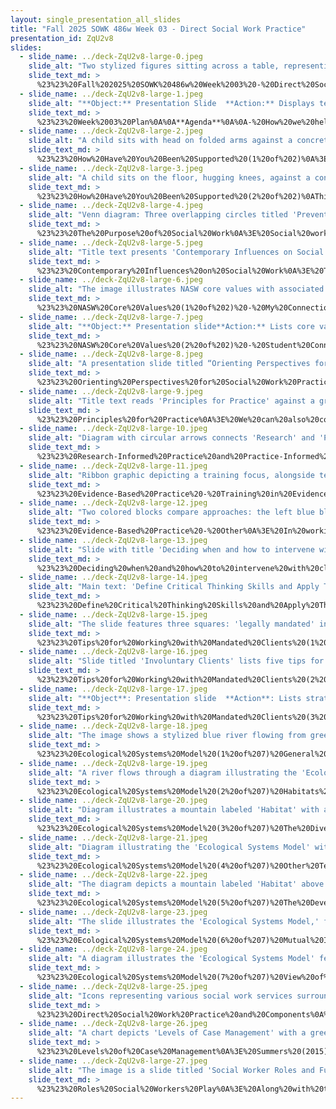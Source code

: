 ```yaml
---
layout: single_presentation_all_slides
title: "Fall 2025 SOWK 486w Week 03 - Direct Social Work Practice"
presentation_id: ZqU2v8
slides:
  - slide_name: ../deck-ZqU2v8-large-0.jpeg
    slide_alt: "Two stylized figures sitting across a table, representing communication. Text: 'An Overview: Direct Social Work Practice.' Additional text: 'SOWK 486w Fall 2025' and 'Jacob Campbell, Ph.D. LICSW at Heritage University.'"
    slide_text_md: >
      %23%23%20Fall%202025%20SOWK%20486w%20Week%2003%20-%20Direct%20Social%20Work%20Practice%0A%0Atitle:%20Fall%202025%20SOWK%20486w%20Week%2003%20-%20Direct%20Social%20Work%20Practice%0Adate:%202025-09-07%2016:23:19%0Alocation:%20Heritage%20University%0Atags:%0A%20%20-%20Heritage%20University%0A%20%20-%20BASW%20Program%0A%20%20-%20SOWK%20486w%0Apresentation_video:%20%3E%0A%20%20%22%22%0Adescription:%20%3E%0A%0AWeek%20three%20of%20SOWK%20486%20is%20about%20understanding%20what%20direct%20social%20work%20practice%20and%20some%20of%20what%20makes%20social%20workers%20unique%20in%20our%20helping%20style.%20We%20will%20start%20with%20an%20exercise,%20considering%20how%20you%20have%20been%20helped%20in%20the%20past.%20Many%20clients%20we%20work%20with%20as%20social%20workers%20are%20mandated%20to%20participate%20in%20services%20involuntary%20in%20some%20manner.%20We%20will%20discuss%20how%20to%20engage%20with%20them%20through%20some%20best%20practices.%20The%20agenda%20for%20the%20session%20is%20as%20follows:%0A%0A-%20How%20we%20help%0A-%20Orienting%20perspectives%20for%20social%20work%20practice%0A-%20Evidence-based%20practice%0A-%20Involuntary%20clients%0A-%20Ecological%20Systems%20Model%0A-%20Social%20work%20jobs%20and%20roles%0A%0A**Learning%20Objectives**%0A%0A-%20Identify%20and%20describe%20key%20roles,%20settings,%20and%20practice%20areas%20where%20social%20workers%20operate,%20including%20local%20examples.%0A-%20Explain%20the%20purpose%20of%20social%20work%20and%20how%20the%20profession%20addresses%20prevention,%20restoration,%20and%20remediation.%0A-%20Analyze%20the%20ecological%20systems%20model%20and%20orienting%20perspectives%20(e.g.,%20strengths-based,%20cultural%20humility,%20trauma-informed)%20as%20frameworks%20for%20understanding%20client%20interactions.%0A-%20Reflect%20on%20personal%20and%20professional%20alignment%20with%20the%20NASW%20Code%20of%20Ethics%20and%20its%20core%20values.%0A-%20Describe%20strategies%20for%20building%20trust%20and%20promoting%20cooperation%20with%20mandated%20clients.%0A%0A%0A
  - slide_name: ../deck-ZqU2v8-large-1.jpeg
    slide_alt: "**Object:** Presentation Slide  **Action:** Displays text  **Context:** Focuses on Week 3 Plan for a social work course.  **Important Text:**- **Week 3 Plan**- **Agenda:**  - How we help  - Orienting perspectives for social work practice  - Evidence-based practice  - Involuntary clients  - Ecological Systems Model  - Social work jobs and roles- **Learning Objectives:**  - Identify and describe key roles, settings, and practice areas where social workers operate, including local examples.  - Explain the purpose of social work and how the profession addresses prevention, restoration, and remediation.  - Analyze the ecological systems model and orienting perspectives (e.g., strengths-based, cultural humility, trauma-informed) as frameworks for understanding client interactions.  - Reflect on personal and professional alignment with the NASW Code of Ethics and its core values.  - Describe strategies for building trust and promoting cooperation with mandated clients.- **Footer:** SOWK 486bw Fall 2025, Jacob Campbell, Ph.D. LICSW at Heritage University"
    slide_text_md: >
      %23%23%20Week%2003%20Plan%0A%0A**Agenda**%0A%0A-%20How%20we%20help%0A-%20Orienting%20perspectives%20for%20social%20work%20practice%0A-%20Evidence-based%20practice%0A-%20Involuntary%20clients%0A-%20Ecological%20Systems%20Model%0A-%20Social%20work%20jobs%20and%20roles%0A%0A**Learning%20objectives**%0A%0A-%20Identify%20and%20describe%20key%20roles,%20settings,%20and%20practice%20areas%20where%20social%20workers%20operate,%20including%20local%20examples.%0A-%20Explain%20the%20purpose%20of%20social%20work%20and%20how%20the%20profession%20addresses%20prevention,%20restoration,%20and%20remediation.%0A-%20Analyze%20the%20ecological%20systems%20model%20and%20orienting%20perspectives%20(e.g.,%20strengths-based,%20cultural%20humility,%20trauma-informed)%20as%20frameworks%20for%20understanding%20client%20interactions.%0A-%20Reflect%20on%20personal%20and%20professional%20alignment%20with%20the%20NASW%20Code%20of%20Ethics%20and%20its%20core%20values.%0A-%20Describe%20strategies%20for%20building%20trust%20and%20promoting%20cooperation%20with%20mandated%20clients.%0A%0A
  - slide_name: ../deck-ZqU2v8-large-2.jpeg
    slide_alt: "A child sits with head on folded arms against a concrete wall, wearing jeans and a white shirt. Blue text box reads: “You can close your eyes to the things you don't want to see, but you can't close your heart to the things you don't want to feel.” — Johnny Depp."
    slide_text_md: >
      %23%23%20How%20Have%20You%20Been%20Supported%20(1%20of%202)%0A%3E%20%22You%20can%20close%20your%20eyes%20to%20the%20things%20you%20don't%20want%20to%20see,%20but%20you%20can't%20close%20your%20heart%20to%20the%20things%20you%20don't%20want%20to%20feel.%22%0A--Johnny%20Depp%0A%0A%3E%20Each%20of%20us,%20to%20our%20own%20degree,%20has%20had%20difficult%20experiences,%20and%20often%20we've%20had%20somebody%20who%20has%20supported%20or%20comforted%20us.%0A%0A%5BSmall%20Group%20Activity%5D%20Developing%20a%20Poster%20Showcasing%20How%20You%20Have%20Been%20Supported%0A%3E%20Working%20in%20%20small%20groups,%203-5%20people,%20recall%20a%20time%20that%20you%20were%20experiencing%20an%20intense%20emotional%20difficulty%20and%20were%20comforted%20and%20supported.%20You%20don't%20need%20to%20share%20what%20it%20is,%20or%20provide%20overly%20personal%20details.%0A%0A-%20How%20did%20you%20%22know%22%20that%20person%20was%20supportive%3F%0A-%20What%20behaviors%20and%20words%20did%20that%20person%20use%20that%20were%20helpful%20to%20you%3F%0A%0A-%3E%20Next%20Slide%0A%0A
  - slide_name: ../deck-ZqU2v8-large-3.jpeg
    slide_alt: "A child sits on the floor, hugging knees, against a concrete wall. Blue panel with text: 'Recall a time you were experiencing...supported. How did you 'know'...that person was supportive...List these on your poster for future reference.'"
    slide_text_md: >
      %23%23%20How%20Have%20You%20Been%20Supported%20(2%20of%202)%0AThis%20slide%20includes%20the%20details%20of%20the%20assignment%20the%20small%20group%20activity%20%22Developing%20a%20Poster%20Showcasing%20How%20You%20Have%20Been%20Supported%22%0A%0A%3E%20Recall%20a%20time%20that%20you%20were%20experiencing%20an%20intense%20emotional%20difficulty%20and%20were%20comforted%20and%20supported...%0A%0A%0A-%20How%20did%20you%20%22know%22%20that%20person%20was%20being%20supportive%0A-%20What%20behaviors%20and%20words%20did%20that%20person%20use%20that%20were%20helpful%20to%20you%0A-%20List%20these%20on%20your%20poster%20for%20future%20reference%0A%0A%5BWhole%20Group%20Activity%5D%20Share%20posters%0A%0AHave%20students%20present%20about%20their%20posts%20and%20hang%20them%20on%20the%20wall.%0A%0A%5BWhole%20Group%20Activity%5D%20Debrief%20the%20activity.%0A%0A-%20Social%20work%20isn't%20rocket%20science%0A-%20Systematic%20connection%0A%0A%0A
  - slide_name: ../deck-ZqU2v8-large-4.jpeg
    slide_alt: "Venn diagram: Three overlapping circles titled 'Prevention,' 'Remediation,' and 'Restoration.' Center labeled 'The Purpose of Social Work.' Text details social work objectives. Source: Jacob Campbell, Ph.D., LCSW at Heritage University."
    slide_text_md: >
      %23%23%20The%20Purpose%20of%20Social%20Work%0A%3E%20Social%20work%20has%20a%20threefold%20purpose.%20It%20works%20to%20prevent,%20restore,%20and%20remediate.%0A%0A1.%20**Prevention**:%20involves%20the%20timely%20provision%20of%20services%20to%20vulnerable%20persons,%20promoting%20social%20functioning%20before%20problems%20develop.%20It%20includes%20programs%20and%20activities%20such%20as%20family%20planning,%20well-baby%20clinics,%20parent%20education,%20premarital%20and%20preretirement%20counseling,%20and%20marital%20enrichment%20programs.%0A2.%20**Restoration**:%20Efforts%20to%20restore%20functioning%20that%20physical%20or%20mental%20difficulties%20have%20impaired.%20Included%20in%20this%20group%20of%20clients%20are%20persons%20with%20varying%20degrees%20of%20paralysis%20caused%20by%20severe%20spinal%20injury,%20individuals%20afflicted%20with%20chronic%20mental%20illness,%20persons%20with%20developmental%20disabilities,%20persons%20with%20deficient%20educational%20backgrounds,%20and%20individuals%20with%20many%20other%20types%20of%20disability%0A3.%20**Remediation**:%20The%20elimination%20or%20amelioration%20of%20existing%20social%20problems.%0A%0A
  - slide_name: ../deck-ZqU2v8-large-5.jpeg
    slide_alt: "Title text presents 'Contemporary Influences on Social Work.' Bullet points list factors: self-care, pandemics, funding, technology, globalization, scientific changes, sociopolitical environment. Citation: Hepworth et al., 2023. Footer: course details."
    slide_text_md: >
      %23%23%20Contemporary%20Influences%20on%20Social%20Work%0A%3E%20The%20textbook%20described%20seven%20contemporary%20influences%20on%20the%20profession%20of%20social%20work%20and%20social%20work%20practice%E2%80%94the%20need%20for%20self-care,%20pandemics%20(COVID-19,%20violence%20against%20Black%20and%20Brown%20people),%20funding%20for%20services,%20technological%20advances,%20globalization,%20scientific%20changes,%20and%20the%20sociopolitical%20environment.%0A%0A%5BWhole%20Class%20Activity%5D%20Invite%20students%20to%20consider%20contemporary%20movements%20or%20problems%20that%20are%20not%20included%20in%20this,%20and%20write%20them%20on%20the%20board.%20How%20do%20these%20movements%20or%20problems%20impact%20social%20welfare%20policy,%20the%20social%20work%20profession,%20and%20the%20practice%20of%20social%20work%3F%0A%0A(Hepworth%20et%20al.,%202023)%0A%0A
  - slide_name: ../deck-ZqU2v8-large-6.jpeg
    slide_alt: "The image illustrates NASW core values with associated images and text: Service, Social Justice, Dignity & Worth, Relationships, Integrity, and Competence. Additional text: 'SOWK 486w Fall 2025, Jacob Campbell, Ph.D. LICSW at Heritage University.'"
    slide_text_md: >
      %23%23%20NASW%20Core%20Values%20(1%20of%202)%20-%20My%20Connection%20to%20Ethical%20Principles%0A%3E%20In%20the%20preamble%20section,%20the%20NASW%20_Code%20of%20Ethics_%20gives%20six%20different%20values.%0A%0A%5BWhole%20Class%20Activity%5D%20Go%20through%20each%20of%20the%20six%20values%20and%20discuss%20how%20they%20connect%20with%20my%20life%20and%20how%20I%20understand%20them%20personally.%0A%0A1.%20**Service**:%20Talk%20I%20once%20heard%20about%20service.%20I%20think%20about%20this%20we%20as%20social%20workers%20have%20to%20get%20our%20jeans%20a%20little%20bit%20dirty.%20(The%20provision%20of%20help,%20resources,%20and%20benefits%20so%20that%20people%20may%20achieve%20their%20maximum%20potential.)%0A2.%20**Social%20Justice**:%20I%20think%20about%20social%20justice%20seeing%20people%20in%20a%20food%20line.%20We%20have%20the%20two%20fold%20responsibility%20to%20say%20lets%20make%20sure%20you%20get%20some%20food%20and%20are%20ok...%20but%20lets%20also%20look%20at%20the%20systems%20that%20made%20it%20possible%20for%20you%20to%20be%20here%20in%20the%20first%20place%20and%20tear%20them%20down.%20I%20haven't%20been%20as%20active%20as%20I%20would%20like,%20but%20somewhat%20active%20in%20local%20protests%20and%20organizing.%20(The%20idea%20that%20in%20a%20perfect%20world,%20all%20citizens%20would%20have%20%22the%20same%20basic%20rights,%20protection,%20and%20opportunities,%20obligations,%20and%20social%20benefits.%22)%0A3.%20**Dignity%20and%20worth%20of%20the%20person**:%20I'm%20reminded%20of%20reading%20_Under%20the%20Overpass:%20A%20Journey%20of%20Faith%20on%20the%20Streets%20of%20America_%20by%20Mike%20Yankoski...%20and%20his%20discussion%20of%20just%20even%20looking%20at%20people%20who%20are%20homeless.%20(Holding%20people%20in%20high%20esteem%20and%20appreciating%20individual%20value)%0A4.%20**Importance%20of%20human%20relationships**:%20Building%20rapport%20with%20our%20clients,%20colleagues,%20and%20for%20me...%20people%20all%20around%20the%20world.%20(Valuing%20the%20%22mutual%20emotional%20exchange;%20dynamic%20interaction%20;%20and%20affective,%20cognitive%20and%20behavioral%20connections...%20which%20creates%20atmosphere%22)%0A5.%20**Integrity**:%20After%20graduating%20from%20the%20Master's%20Commission,%20my%20pastor%20gave%20me%20a%20compass%20that%20I%20keep%20on%20my%20desk%20as%20a%20reminder%20to%20follow%20what's%20right%20(trustworthiness%20and%20sound%20adherence%20to%20moral%20ideals)%0A6.%20**Competence**:%20Constantly%20growing,%20improving...%20think%20Dreyfus%20model%20of%20skill%20acquisition.%20(Necessary%20skills%20and%20abilities)%0A%0A
  - slide_name: ../deck-ZqU2v8-large-7.jpeg
    slide_alt: "**Object:** Presentation slide**Action:** Lists core values**Context:** Describes NASW ethical principles for social workers, including service, social justice, dignity and worth, relationships, integrity, and competence. Encourages partner discussion on relevance.**Text:**- 'NASW Core Values (National Association of Social Workers, 2021)'- 'Service: Social workers’ primary goal is to help people in need and to address social problems.'  - 'Social Justice: Social workers challenge social injustice.'  - 'Dignity and Worth of the Person: Social workers respect the inherent dignity and worth of the person.'  - 'Importance of Human Relationships: Social workers recognize the central importance of human relationships.'  - 'Integrity: Social workers behave in a trustworthy manner.'  - 'Competence: Social workers practice within their areas of competence and develop and enhance their professional expertise.'- 'With a partner, discuss these ethical principles and how they relate to your life or how you connect with it.'- 'SOWK 486w Fall 2025'- 'Jacob Campbell, Ph.D. LICSW at Heritage University'"
    slide_text_md: >
      %23%23%20NASW%20Core%20Values%20(2%20of%202)%20-%20Student%20Connection%20with%20Ethical%20Principles%0A%3E%20I%20want%20you%20to%20go%20through%20and%20and%20talk%20with%20a%20partner%20about%20how%20you%20connect%20with%20the%20the%20ethical%20principles%20within%20the%20social%20worker%20code%20of%20ethics.%20Social%20workers%20do%20the%20following:%0A%0A-%20Social%20workers'%20primary%20goal%20is%20to%20help%20people%20in%20need%20and%20to%20address%20social%20problems.%0A-%20Social%20workers%20challenge%20social%20injustice.%0A-%20Social%20workers%20respect%20the%20inherent%20dignity%20and%20worth%20of%20the%20person.%0A-%20Social%20workers%20recognize%20the%20central%20importance%20of%20human%20relationships.%0A-%20Social%20workers%20behave%20in%20a%20trustworthy%20manner%0A-%20Social%20workers%20practice%20within%20their%20areas%20of%20competence%20and%20develop%20and%20enhance%20their%20professional%20expertise.%0A%0A%5BSmall%20Group%20Activity%5D%20How%20I%20Relate%20to%20NASW's%20Ethical%20Principles%0A%3E%20With%20a%20partner,%20spend%20about%20five%20minutes%20discussing%20these%20ethical%20principles%20and%20how%20they%20relate%20to%20your%20life%20or%20how%20you%20connect%20with%20them.%0A%0A**Reference%20-%20Full%20Text%20of%20Ethical%20Principles**%0A%0A%3E%20The%20following%20broad%20ethical%20principles%20are%20based%20on%20social%20work's%20core%20values%20of%20service,%20social%20justice,%20dignity%20and%20worth%20of%20the%20person,%20importance%20of%20human%20relationships,%20integrity,%20and%20competence.%20These%20principles%20set%20forth%20ideals%20to%20which%20all%20social%20workers%20should%20aspire.%0A%3E%20%0A%3E%20**Value:**Service%20%20%0A%3E%20**Ethical%20Principle:**%20Social%20workers'%20primary%20goal%20is%20to%20help%20people%20in%20need%20and%20to%20address%20social%20problems%0A%3E%20%0A%3E%20Social%20workers%20elevate%20service%20to%20others%20above%20self-interest.%20Social%20workers%20draw%20on%20their%20knowledge,%20values,%20and%20skills%20to%20help%20people%20in%20need%20and%20to%20address%20social%20problems.%20Social%20workers%20are%20encouraged%20to%20volunteer%20some%20portion%20of%20their%20professional%20skills%20with%20no%20expectation%20of%20significant%20financial%20return%20(pro%20bono%20service).%0A%3E%20%0A%3E%20**Value:**%20Social%20Justice%20%20%0A%3E%20Ethical%20Principle:**%20Social%20workers%20challenge%20social%20injustice.%0A%3E%20%0A%3E%20Social%20workers%20pursue%20social%20change,%20particularly%20with%20and%20on%20behalf%20of%20vulnerable%20and%20oppressed%20individuals%20and%20groups%20of%20people.%20Social%20workers'%20social%20change%20efforts%20are%20focused%20primarily%20on%20issues%20of%20poverty,%20unemployment,%20discrimination,%20and%20other%20forms%20of%20social%20injustice.%20These%20activities%20seek%20to%20promote%20sensitivity%20to%20and%20knowledge%20about%20oppression%20and%20cultural%20and%20ethnic%20diversity.%20Social%20workers%20strive%20to%20ensure%20access%20to%20needed%20information,%20services,%20and%20resources;%20equality%20of%20opportunity;%20and%20meaningful%20participation%20in%20decision%20making%20for%20all%20people.%0A%3E%20%0A%3E%20**Value:**%20Dignity%20and%20Worth%20of%20the%20Person%20%20%0A%3E%20**Ethical%20Principle:**%20Social%20workers%20respect%20the%20inherent%20dignity%20and%20worth%20of%20the%20person.%0A%3E%20%0A%3E%20Social%20workers%20treat%20each%20person%20in%20a%20caring%20and%20respectful%20fashion,%20mindful%20of%20individual%20differences%20and%20cultural%20and%20ethnic%20diversity.%20Social%20workers%20promote%20clients'%20socially%20responsible%20self-determination.%20Social%20workers%20seek%20to%20enhance%20clients'%20capacity%20and%20opportunity%20to%20change%20and%20to%20address%20their%20own%20needs.%20Social%20workers%20are%20cognizant%20of%20their%20dual%20responsibility%20to%20clients%20and%20to%20the%20broader%20society.%20They%20seek%20to%20resolve%20conflicts%20between%20clients'%20interests%20and%20the%20broader%20society's%20interests%20in%20a%20socially%20responsible%20manner%20consistent%20with%20the%20values,%20ethical%20principles,%20and%20ethical%20standards%20of%20the%20profession.%0A%3E%20%0A%3E%20**Value:**%20Importance%20of%20Human%20Relationships%20%20%0A%3E%20**Ethical%20Principle:**%20Social%20workers%20recognize%20the%20central%20importance%20of%20human%20relationships.%0A%3E%20%0A%3E%20Social%20workers%20understand%20that%20relationships%20between%20and%20among%20people%20are%20an%20important%20vehicle%20for%20change.%20Social%20workers%20engage%20people%20as%20partners%20in%20the%20helping%20process.%20Social%20workers%20seek%20to%20strengthen%20relationships%20among%20people%20in%20a%20purposeful%20effort%20to%20promote,%20restore,%20maintain,%20and%20enhance%20the%20well-being%20of%20individuals,%20families,%20social%20groups,%20organizations,%20and%20communities.%0A%3E%20%0A%3E%20**Value:**%20Integrity%20%20%0A%3E%20**Ethical%20Principle:**%20Social%20workers%20behave%20in%20a%20trustworthy%20manner.%0A%3E%20%0A%3E%20Social%20workers%20are%20continually%20aware%20of%20the%20profession's%20mission,%20values,%20ethical%20principles,%20and%20ethical%20standards%20and%20practice%20in%20a%20manner%20consistent%20with%20them.%20Social%20workers%20should%20take%20measures%20to%20care%20for%20themselves%20professionally%20and%20personally.%20Social%20workers%20act%20honestly%20and%20responsibly%20and%20promote%20ethical%20practices%20on%20the%20part%20of%20the%20organizations%20with%20which%20they%20are%20affiliated.%0A%3E%20%0A%3E%20**Value:**%20Competence%20%20%0A%3E%20**Ethical%20Principle:**%20Social%20workers%20practice%20within%20their%20areas%20of%20competence%20and%20develop%20and%20enhance%20their%20professional%20expertise.%0A%3E%20%0A%3E%20Social%20workers%20continually%20strive%20to%20increase%20their%20professional%20knowledge%20and%20skills%20and%20to%20apply%20them%20in%20practice.%20Social%20workers%20should%20aspire%20to%20contribute%20to%20the%20knowledge%20base%20of%20the%20profession.%0A%3E%20(National%20Association%20of%20Social%20Workers,%202021,%20%22Ethical%20Principles%22%20para.%201)%0A%0A%0A%3Cdiv%20style%3D%22text-align:%20center%22%20markdown%3D%221%22%3E%0AReference%0A%3C/div%3E%0A%3Cdiv%20style%3D%22margin:%200%200%200%202em;%20text-indent:%20-2em;%22%20markdown%3D%221%22%3E%0A%0ANational%20Association%20of%20Social%20Workers.%20(2021).%20_NASW%20code%20of%20ethics_.%20%3Chttps://www.socialworkers.org/About/Ethics/Code-of-Ethics/Code-of-Ethics-English%3E%0A%0A%3C/div%3E%0A%0A
  - slide_name: ../deck-ZqU2v8-large-8.jpeg
    slide_alt: "A presentation slide titled “Orienting Perspectives for Social Work Practice.” It features a diagram with “Ecosystem Perspective” and “Direct Practice.” Five focus areas are: Strengths Perspective, Cultural Humility, Antioppressive Practice, Trauma-Informed Practice, and Evidence-Informed Practice. Text includes: “SOWK 486w Fall 2025” and “Jacob Campbell, Ph.D. LICSW at Heritage University.”"
    slide_text_md: >
      %23%23%20Orienting%20Perspectives%20for%20Social%20Work%20Practice%0A%3E%20The%20newest%20edition%20of%20the%20textbook%20frames%20social%20work%20practice%20with%20what%20they%20describe%20as%20orienting%20perspectives.%20These%20perspectives%20go%20across%20each%20of%20our%20classes%20and%20areas%20of%20practice%20within%20social%20work.%20It%20is%20these%20perspectives%20that%20really%20make%20social%20work%20a%20unique%20focus.%20%0A%0A**Ecosystem%20Perspective**:%20Behind%20and%20or%20integrated%20into%20all%20of%20it%20is...Ecosystem%20Perspective,%20which%20Hepworth%20et%20al.%20(2023)%20describe%20as%20%22That%20is,%20it%20provides%20a%20set%20of%20metaphors%20to%20help%20us%20understand%20the%20interconnections%20among%20people%20and%20the%20various%20systems%20in%20which%20they%20interact,%20but%20the%20model%20does%20not%20provide%20a%20roadmap%20for%20practice.%20It%20does%20not%20illuminate%20the%20mechanisms%20through%20which%20people%20and%20their%20environments%20influence%20each%20other,%20nor%20about%20how%20to%20achieve%20an%20adequate%20goodness-of-fit.%22%20(p.%2021)%0A%0AThere%20are%20five%20orienting%20perspectives%20that%20are%20all%20interrelated%20and%20connect%20with%20direct%20social%20work%20practice:%0A%0A1.%20**Strengths%20Perspective**:%20Social%20workers%20acting%20from%20a%20strengths%20perspective%20collaborate%20with%20clients%20to%20the%20greatest%20degree%20possible%20to%20support%20client%20self-determination%20in%20the%20resolution%20of%20their%20problems.%20Moreover,%20the%20strengths%20perspective%20guides%20social%20workers%20to%20mobilize%20client%20resources,%20relationships,%20knowledge,%20life%20experiences,%20and%20competencies%20to%20achieve%20the%20goals%20that%20they%20value.%20Harnessing%20clients'%20strengths%20promotes%20their%20autonomy%20and%20independence%20and%20ensures%20successful%20functioning%20even%20after%20contact%20with%20the%20social%20worker%20has%20ended.%0A2.%20**Cultural%20Humility**:%20Social%20workers%20who%20practice%20cultural%20humility%20accept%20cultural%20differences%20and%20affirm%20the%20value%20and%20importance%20of%20all%20cultures.%20They%20exhibit%20curiosity%20about%20cultural%20differences%20and%20reflect%20deeply%20about%20how%20their%20own%20cultural%20orientation%20informs%20their%20helping%20efforts.%20Cultural%20humility%20also%20draws%20attention%20to%20the%20power%20differences%20that%20are%20inherent%20in%20the%20social%20worker%E2%80%93client%20relationship%0A3.%20**Antioppressive%20Practice**:%20The%20goal%20of%20AOP%20is%20to%20foster%20the%20full%20participation%20of%20clients%20in%20society%20irrespective%20of%20oppressive%20ideologies%20that%20justify%20exclusion,%20discrimination,%20and%20violence.%20In%20doing%20so,%20AOP%20contributes%20to%20macro-level%20changes%20by%20incrementally%20replacing%20oppressive%20ideologies%20with%20alternatives%20based%20on%20equality%20and%20acceptance.%0A4.%20**Trauma-Informed%20Practice**:%20Trauma-informed%20practice%20is%20a%20strengths-based%20approach%20which%20guides%20social%20workers%20in%20how%20to%20work%20with%20individuals%20who%20have%20histories%20of%20trauma.%20It%20is%20a%20relational%20approach%20to%20social%20work%20that%20promotes%20a%20feeling%20of%20safety,%20collaboration,%20and%20empowerment%20and%20creates%20opportunities%20for%20individuals%20to%20rebuild,%20heal,%20and%20restore%20a%20sense%20of%20control%20and%20well-being.%0A5.%20**Evidence-Informed%20Practice**:%20evidence-informed%20decision-making%20and%20evidence-based%20practices%20(1)%20Evidence-informed%20decision-making%20is%20a%20strategy%20for%20integrating%20research%20evidence%20into%20practice%20and%20policy%20decisions.%20(2)%20The%20process%20of%20evidence-informed%20decision-making%20often%20leads%20to%20the%20adoption%20of%20specific%20evidence-based%20practices%20(EBPs).%0A%0A(Hepworth%20et%20al.,%202023)%0A%0A
  - slide_name: ../deck-ZqU2v8-large-9.jpeg
    slide_alt: "Title text reads 'Principles for Practice' against a gradient background from yellow to pink. The slide includes phrases: 'Embedded in interactions with their social and physical environments,' 'Collaborative problem solving,' and 'Self-awareness.' Bottom text states, 'SOWK 486w Fall 2025,' 'Jacob Campbell, Ph.D. LICSW at Heritage University.'"
    slide_text_md: >
      %23%23%20Principles%20for%20Practice%0A%3E%20We%20can%20also%20consider%20the%20following%20as%20the%20principles%20we%20apply%20to%20practice,%20across%20contexts.%0A%0A%3E%20First,%20consistent%20with%20the%20view%20of%20the%20ecological%20systems%20perspective,%20our%20philosophy%20of%20direct%20practice%20recognizes%20that%20people%20are%20**embedded%20in%20interactions%20with%20their%20social%20and%20physical%20environments**.%20The%20orienting%20perspectives%20share%20the%20assumption%20that%20people%20have%20strengths,%20defined%20as%20resources,%20relationships,%20knowledge,%20life%20experience,%20and%20competencies,%20that%20are%20used%20to%20facilitate%20the%20problem-solving%20process,%20as%20well%20as%20resource%20deficits%20that%20contribute%20to%20client%20problems%0A%0A%3E%20Second,%20the%20orienting%20perspectives%20all%20share%20the%20assumption%20of%20**collaborative%20problem%20solving**%20.%20Only%20through%20collaboration%20can%20social%20workers%20engage%20in%20a%20socially%20just%20practice%20that%20has%20as%20its%20goal%20more%20inclusive%20communities%20and%20a%20more%20just%20allocation%20of%20resources.%20Collaboration%20includes%20respect%20for%20client%20strengths,%20worldviews,%20self-determination,%20and%20autonomy.%0A%0A%3E%20Third,%20the%20orienting%20perspectives%20all%20point%20to%20**self-awareness**%20%20as%20a%20cornerstone%20of%20effective,%20ethical%20practice.%20Self-awareness%20about%20the%20themes%20presented%20in%20these%20orienting%20perspectives%20will%20lead%20you%20to%20recognize%20how%20your%20role%20in%20the%20helping%20process%20can%20empower%20or%20disempower%20clients.%0A%0A(Hepworth%20et%20al.,%202023)%0A%0A
  - slide_name: ../deck-ZqU2v8-large-10.jpeg
    slide_alt: "Diagram with circular arrows connects 'Research' and 'Practice.' Context includes bullet points: 'Choosing effective interventions,' 'More effective individual practice,' and 'Development of profession.' Text credits Jacob Campbell and Heritage University."
    slide_text_md: >
      %23%23%20Research-Informed%20Practice%20and%20Practice-Informed%20Research%0A%3E%20Another%20area%20of%20competency%20for%20social%20workers%20and%20part%20of%20our%20eclectic%20base%20of%20knowledge%20is%20that%20of%20Research-Informed%20Practice%20and%20Practice-Informed%20Research%0A%0A%5BSmall%20Group%20Activity%5D%20Pair%20Discussion%0A%3E%20Turn%20to%20a%20partner%20and%20share%20a%20reason%20that%20social%20work%20research%20is%20significant%0A%0A%5BWhole%20Class%20Activity%5D%20Solicit%20response%20from%20the%20partner%20activity%0AWhy%20is%20social%20work%20research%20important.%0A%0A%3E%20Social%20workers%20must%20be%20able%20to%20effectively%20evaluate%20the%20work%20they%20do%20with%20clients%20at%20all%20levels%E2%80%94evaluating%20macrosystem%20effectiveness%20and%20understanding,%20analyzing,%20and%20critically%20evaluating%20social%20literature%20and%20research.%0A%0AWhy%20Knowledge%20about%20social%20work%20research%20is%20important%0A%0A1.%20Choosing%20effective%20interventions%0A%20%20%20%20-%20Scientific%20orientation%20to%20identify,%20evaluate,%20and%20choose%20effective%20interventions%0A%20%20%20%20-%20Research-informed%20practice%20is%20evidence-based%20social%20work%0A%20%20%20%20-%20Framing%20social%20work%20interventions%20so%20they%20can%20be%20evaluated%20through%20research,%20thus%20providing%20information%20about%20which%20specific%20techniques%20work%20best%20for%20specific%20problems.%0A%20%20%20%20-%20Practice-informed%20research%20refers%20to%20scientific%20investigation%20designed%20to%20attain%20results%20related%20to%20successful%20social%20work%20practice.%0A2.%20More%20effective%20individual%20practice%0A%20%20%20%20The%20second%20reason%20research%20is%20important%20is%20because%20this%20scientific%20perspective%20can%20guide%20social%20workers%20to%20become%20more%20effective%20in%20their%20practice.%0A3.%20Development%20of%20the%20profession%0A%20%20%20%20-%20The%20third%20reason%20is%20that%20accumulated%20research%20helps%20to%20build%20an%20effective%20knowledge%20base%20for%20the%20social%20work%20profession.%0A%20%20%20%20-%20This%20helps%20define%20social%20work%20practice,%20increase%20the%20effectiveness%20of%20interventions,%20and%20enhance%20professional%20accountability.%0A%0A(Hepworth,%20et%20al.%202017)%0A%0A
  - slide_name: ../deck-ZqU2v8-large-11.jpeg
    slide_alt: "Ribbon graphic depicting a training focus, alongside text reading: 'Evidence-Based Practice: Focuses not just on knowing about the intervention but on acquiring the skills necessary to carry it out effectively” (Hepworth, et al., 2017, p.19). Footer: 'SOWK 486w Fall 2025, Jacob Campbell, Ph.D. LICSW at Heritage University.'"
    slide_text_md: >
      %23%23%20Evidence-Based%20Practice%20-%20Training%20in%20Evidence-Based%20Approaches%0A%3E%20Very%20common%20is%20getting%20specific%20training%20in%20a%20particular%20EBP%20(i.e.,%20ART,%20Guiding%20Good%20Choices,%20etc.)%0A%0A%3E%20%22focuses%20not%20just%20on%20knowing%20about%20the%20intervention%20but%20on%20acquiring%20the%20skills%20necessary%20to%20carry%20it%20out%20effectively%22%20(Hepworth,%20et%20al.%202017,%20p.%2019)%0A%0A**Concerns%20Include**:%20Generalize%20beyond%20effectiveness,%20short-term%20nature%20of%20EBP%0A%0A
  - slide_name: ../deck-ZqU2v8-large-12.jpeg
    slide_alt: "Two colored blocks compare approaches: the left blue block describes 'Common Elements Approach' focused on commonalities in interventions, and the right yellow block describes 'Common Factors Approach' highlighting shared factors like relationship strength. Footer text: SOWK 486w Fall 2025, Jacob Campbell, Ph.D. LICSW at Heritage University."
    slide_text_md: >
      %23%23%20Evidence-Based%20Practice%20-%20Other%0A%3E%20In%20working%20with%20clients,%20taking%20a%20more%20eclectic%20approach%20is%20sometimes%20the%20method.%20This%20is%20especially%20true%20with%20the%20increased%20use%20of%20training%20in%20EBP's...%0A%0A**Common%20Elements%20Approach**:%20In%20evidence-based%20practice,%20examining%20commonalities%20across%20effective%20interventions%20(Chorpita,%20Daleiden,%20%26%20Weisz,%202005).%0A%0A**Common%20Factors%20Approach**:%20In%20evidence-based%20practice,%20emphasizing%20broad%20factors%20shared%20by%20different%20intervention%20approaches,%20such%20as%20the%20strength%20of%20relationship%20or%20alliance%20(Duncan,%20Miller,%20Wampold,%20%26%20Hubble,%202010).%0A%0A(Hepworth,%20et%20al.%202017)%0A%0A
  - slide_name: ../deck-ZqU2v8-large-13.jpeg
    slide_alt: "Slide with title 'Deciding when and how to intervene with clients in social work practice.' Key points: Increase decision-making, assess environment, sensitive to diversity, evidence-based practices, critical thinking. Credits: Jacob Campbell, Ph.D. LICSW, Heritage University."
    slide_text_md: >
      %23%23%20Deciding%20when%20and%20how%20to%20intervene%20with%20clients%20in%20social%20work%20practice%0A%3E%20Deciding%20when%20and%20how%20to%20intervene%20with%20our%20clients%20is%20vital%20for%20social%20workers.%20The%20following%20are%20some%20of%20the%20criteria%20that%20we%20must%20consider:%0A%0A-%20**Increase%20decision-making**:%20Social%20workers%20value%20maximum%20feasible%20self-determination,%20empowerment,%20and%20enhancing%20of%20strengths%20to%20increase%20the%20client's%20voice%20in%20decision%20making.%0A-%20**Assess**:%20Social%20workers%20assess%20circumstances%20from%20a%20systems%20perspective,%20mindful%20of%20the%20person%20in%20the%20situation,%20the%20setting,%20the%20community,%20and%20the%20organization.%0A-%20**Sensitive%20to%20diversity**:%20Social%20workers%20are%20sensitive%20to%20diversity%20in%20considering%20interventions.%0A-%20**%20Evidence-based%20practices**:%20Social%20workers%20draw%20on%20evidence-based%20practices%20at%20both%20process%20and%20intervention%20levels%20as%20well%20as%20common%20factors%20in%20determining,%20together%20with%20the%20client,%20how%20to%20proceed.%0A-%20**Critical%20thinking**:%20Social%20workers%20think%20critically%20about%20practice,%20check%20out%20assumptions,%20and%20examine%20alternatives.%0A%0A(Heptworth%20et%20al.,%202023)%0A%0A%0A
  - slide_name: ../deck-ZqU2v8-large-14.jpeg
    slide_alt: "Main text: 'Define Critical Thinking Skills and Apply Them to Practice' alongside 'Universal Intellectual Standards (Paul & Elder, 2014)'The slide lists elements like 'Purpose,' 'Question,' and 'Concepts,' explaining each briefly, focusing on reasoning and clarity. Context: educational presentation with a university and instructor's name mentioned.Text at bottom: 'SOWK 486w Fall 2025 Jacob Campbell, Ph.D. LICSW at Heritage University'"
    slide_text_md: >
      %23%23%20Define%20Critical%20Thinking%20Skills%20and%20Apply%20Them%20to%20Practice%0A%3E%20The%20greatest%20thing%20you%20can%20learn%20from%20college%20is%20critical%20thinking%20as%20we%20go%20into%20our%20practice,%20we%20should%20be%20applying%20critical%20thinking.%0A%3E%20%5BDiscussion%5D%20What%20does%20critical%20thinking%20mean%3F%0A%0A-%20Focuses%20on%20the%20process%20of%20reasoning.%0A-%20The%20goal%20of%20critical%20thinking%20is%20to%20evaluate%20the%20accuracy%20of%20impressions,%20assess%20diverse%20aspects%20of%20a%20situation,%20and%20develop%20creative%20approaches%20to%20finding%20solutions%20and%20making%20plans.%0A%0APaul%20and%20Elder%20(2014)%20on%20page%2012%20describe%20what%20they%20call%20the%20universal%20intellectual%20standards%20that%20we%20should%20apply%20to%20our%20thinking.%20They%20describe:%0A%0A%0A1.%20**Purpose**:%20The%20reason%20or%20goal%20behind%20the%20thinking%20should%20be%20clearly%20stated,%20relevant,%20and%20justifiable.%0A%0A%20%20%20-%20What%20is%20the%20purpose%20of%20the%20reasoner%3F%0A%20%20%20-%20Is%20the%20purpose%20clearly%20stated%20or%20clearly%20implied%3F%0A%20%20%20-%20Is%20the%20purpose%20justifiable%3F%0A%0A2.%20**Question**:%20The%20central%20issue%20or%20problem%20being%20addressed%20should%20be%20clear,%20unbiased,%20and%20framed%20to%20capture%20the%20complexity%20of%20the%20matter.%0A%0A%20%20%20-%20Is%20the%20question%20at%20issue%20well-stated%3F%0A%20%20%20-%20Is%20it%20clear%20and%20unbiased%3F%0A%20%20%20-%20Does%20the%20question%20do%20justice%20to%20the%20complexity%20of%20the%20issue%3F%0A%20%20%20-%20Are%20the%20question%20and%20purpose%20directly%20relevant%20to%20each%20other%3F%0A%0A3.%20**Information**:%20The%20data,%20evidence,%20or%20experiences%20used%20should%20be%20accurate,%20relevant,%20sufficient,%20and%20address%20the%20complexities%20of%20the%20issue.%20%0A%0A%20%20%20-%20Does%20the%20writer%20cite%20relevant%20evidence,%20experiences,%20and/or%20information%20essential%20to%20the%20issue%3F%0A%20%20%20-%20Is%20the%20information%20accurate%3F%0A%20%20%20-%20Does%20the%20writer%20address%20the%20complexities%20of%20the%20issue%3F%0A%0A4.%20**Concepts**%20The%20ideas,%20theories,%20or%20principles%20used%20should%20be%20clearly%20defined,%20well-explained,%20and%20applied%20appropriately.%0A%0A%20%20%20-%20Does%20the%20writer%20clarify%20key%20concepts%20when%20necessary%3F%0A%20%20%20-%20Are%20the%20concepts%20used%20justifiably%3F%0A%0A5.%20**Assumptions**:%20The%20beliefs%20or%20ideas%20taken%20for%20granted%20should%20be%20identified,%20examined%20for%20validity,%20and%20not%20left%20unquestioned.%0A%0A%20%20%20-%20Does%20the%20writer%20show%20a%20sensitivity%20to%20what%20they%20are%20taking%20for%20granted%20or%20assuming%3F%0A%20%20%20-%20Are%20any%20questionable%20assumptions%20used%20without%20being%20addressed%3F%0A%0A6.%20**Inferences**:%20The%20reasoning%20that%20connects%20evidence%20to%20conclusions%20should%20be%20logical,%20coherent,%20and%20clearly%20explained.%0A%0A%20%20%20-%20Does%20the%20writer%20develop%20a%20logical%20line%20of%20reasoning%3F%0A%20%20%20-%20Is%20it%20clear%20how%20they%20arrive%20at%20their%20main%20conclusions%3F%0A%0A7.%20**Point%20of%20View**:%20The%20perspective%20from%20which%20the%20issue%20is%20considered%20should%20recognize%20alternative%20viewpoints%20and%20engage%20with%20relevant%20objections.%0A%0A%20%20%20-%20Does%20the%20writer%20show%20sensitivity%20to%20alternative%20relevant%20points%20of%20view%3F%0A%20%20%20-%20Do%20they%20consider%20and%20respond%20to%20objections%20from%20other%20perspectives%3F%0A%0A8.%20**Implications**:%20The%20consequences%20and%20outcomes%20of%20the%20reasoning%20should%20include%20awareness%20of%20the%20potential%20effects,%20both%20intended%20and%20unintended.%0A%0A%20%20%20-%20Does%20the%20writer%20show%20an%20awareness%20of%20the%20implications%20and%20consequences%20of%20their%20position%3F%0A%0A%0A%3Cdiv%20style%3D%22text-align:%20center%22%20markdown%3D%221%22%3E%0AReference%0A%3C/div%3E%0A%3Cdiv%20style%3D%22margin:%200%200%200%202em;%20text-indent:%20-2em;%22%20markdown%3D%221%22%3E%0A%0APaul,%20R.,%20%26%20Elder,%20L.%20(2014).%20_The%20Miniature%20Guide%20to%20Critical%20Thinking-Concepts%20and%20Tools_.%20Foundation%20for%20Critical%20Thinking.%20%0A%0A%3C/div%3E%0A%0A%0A
  - slide_name: ../deck-ZqU2v8-large-15.jpeg
    slide_alt: "The slide features three squares: 'legally mandated' in yellow, 'voluntary' in green, and 'non voluntary' in orange, labeled 'Types of Clients'. Context includes course information: SOWK 486w Fall 2025, Jacob Campbell, Ph.D., LICSW at Heritage University."
    slide_text_md: >
      %23%23%20Tips%20for%20Working%20with%20Mandated%20Clients%20(1%20of%203)%20Types%20of%20Clients%0A%3E%20In%20social%20work,%20we%20have%20all%20types%20of%20clients%20that%20we%20work%20with.%0A%0A%5BWhole%20Class%20Activity%5D%20Discuss%20the%20differences%20and%20possible%20clients%20for%20each%20client%20type.%0A%0A-%20legally%20mandated%0A-%20voluntary%0A-%20non%20voluntary%0A%0A
  - slide_name: ../deck-ZqU2v8-large-16.jpeg
    slide_alt: "Slide titled 'Involuntary Clients' lists five tips for working with them, such as acknowledging their voluntary status. It includes a sidebar with '10 Tips for Working with Mandated Clients' by Kirst-Ashman & Hull, 2015."
    slide_text_md: >
      %23%23%20Tips%20for%20Working%20with%20Mandated%20Clients%20(2%20of%203)%20Tips%201-5%0A%3E%20Involuntary%20clients%20are%20forced%20into%20involvement%20with%20social%20workers%20and%20really%20do%20not%20want%20to%20be%20involved.%20%20They%20could%20be%20mandated%20or%20non-mandated.%0A%0A%3E%20%5BDiscussion%5D%20What%20might%20be%20some%20reasons%20for%20clients%20being%20mandated%3F%0A%0A10%20suggestions%20for%20working%20with%20involuntary%20clients.%0A%0A1.%20Acknowledge%20to%20yourself%20that%20the%20client%20is%20indeed%20voluntary.%0A2.%20Try%20to%20put%20yourself%20in%20the%20clients%20shoes.%0A3.%20Label%20and%20help%20the%20clients%20express%20their%20negative%20feelings.%20%0A4.%20Clarify%20your%20role%20for%20the%20client.%0A5.%20Know%20the%20limits%20of%20your%20authority,%20and%20in%20effect%20power%20over%20the%20client.%0A%0A(Kirst-Ashman%20%20%26%20Hull,%202015)%0A%0A
  - slide_name: ../deck-ZqU2v8-large-17.jpeg
    slide_alt: "**Object**: Presentation slide  **Action**: Lists strategies for handling involuntary clients  **Context**: Slide titled 'Involuntary Clients' with tips including offering choices, fostering trust, and respecting client decisions. Includes a reference to '10 Tips for Working with Mandated Clients' by Kirst-Ashman & Hull, 2015. Text attribution to Jacob Campbell, Ph.D. at Heritage University."
    slide_text_md: >
      %23%23%20Tips%20for%20Working%20with%20Mandated%20Clients%20(3%20of%203)%20Tips%206-10%0A%0A6.%20Give%20them%20as%20many%20choices%20as%20possible%20including%20minor%20options.%0A7.%20Figure%20out%20what%20you%20can%20do%20for%20the%20client%20that%20he%20or%20she%20wants.%20%0A8.%20Use%20pro-social%20modeling%20and%20reinforcement%20in%20order%20to%20encourage%20and%20promote%20client%20pro%E2%80%93social%20values%20and%20behaviors.%0A9.%20Allow%20the%20client%20to%20gain%20trust%20in%20you%20and%20in%20the%20intervention%20process.%0A10.%20Accept%20the%20fact%20that,%20ultimately%20the%20client%20has%20the%20right%20to%20choose%20whether%20or%20not%20to%20cooperate%20with%20you.%0A%0A(Kirst-Ashman%20%20%26%20Hull,%202015)%0A%0A%3Cdiv%20style%3D%22text-align:%20center%22%20markdown%3D%221%22%3E%0AReference%0A%3C/div%3E%0A%3Cdiv%20style%3D%22margin:%200%200%200%202em;%20text-indent:%20-2em;%22%20markdown%3D%221%22%3E%0A%0AKirst-Ashman,%20K.%20K.,%20%26%20Hull,%20G.%20H.%20(2015).%20Understanding%20Generalist%20Practice%20(7th%20ed.).%20Cengage%20Learning.%0A%0A%3C/div%3E%0A%0A%0A
  - slide_name: ../deck-ZqU2v8-large-18.jpeg
    slide_alt: "The image shows a stylized blue river flowing from green mountains with a yellow leaf, symbolizing the 'Ecological Systems Model.' Text explains it as a tool for social workers to analyze interactions within various systems. Additional text: 'SOWK 486w Fall 2025' and 'Jacob Campbell, Ph.D. LICSW at Heritage University.'"
    slide_text_md: >
      %23%23%20Ecological%20Systems%20Model%20(1%20of%207)%20General%20Description%0A%3E%20Didn't%20talk%20about%20last%20week%20because%20I%20feel%20like%20it%20is%20a%20bit%20more%20difficult%20to%20understand%20and%20talk%20about.%20It's%20a%20bit%20different,%20kind%20of%20a%20combination%20of%20both%20Ecological%20perspective%20and%20systems%20theory.%20What%20I%20am%20presenting%20is%20more%20descriptive%20than%20what%20is%20described%20by%20Hepworth%20et%20al.%20(2023)%20and%20the%20%22Ecological%20Systems%20Perspective,%22%20but%20it%20includes%20the%20parts.%20I%20think%20it%20is%20helpful%20in%20framing%20some%20of%20this%20from%20our%20last%20version%20of%20the%20textbook.%0A%0A%3E%20%22A%20model%20of%20interacting%20elements%20that%20enables%20social%20workers%20to%20examine%20strengths%20and%20weaknesses%20in%20transactions%20between%20persons,%20families,%20cultures,%20and%20communities%20as%20systems%22%20(Hepworth,%20et%20al.,%202017,%20p.%2013)%0A%0A
  - slide_name: ../deck-ZqU2v8-large-19.jpeg
    slide_alt: "A river flows through a diagram illustrating the 'Ecological Systems Model.' Text includes descriptions of 'Habitat' and 'Niche.' Additional credit: Jacob Campbell, Ph.D. LICSW at Heritage University."
    slide_text_md: >
      %23%23%20Ecological%20Systems%20Model%20(2%20of%207)%20Habitats%20and%20Niche%0A%3E%20Straight%20out%20of%20biological%20terms,%20the%20concepts%20of%20Habitats%20and%20niches%20are%20important%20in%20ecological%20systems%20model.%0A%0A-%20**Habitat**:%20The%20physical%20and%20social%20setting%20and%20cultural%20context%20within%20which%20a%20person%20lives.%20(i.e.%20overall%20environment)%0A-%20**Niche**:%20The%20status%20or%20role%20occupied%20by%20a%20member%20of%20the%20community.%20(i.e.%20how%20the%20person%20connects%20with%20the%20habit,%20think%20interface)%0A%0A(Heptworth,%20et%20al.,%202017)%0A%0A
  - slide_name: ../deck-ZqU2v8-large-20.jpeg
    slide_alt: "Diagram illustrates a mountain labeled 'Habitat' with a river passing through a labeled 'Niche.' Text: “Ecological Systems Model,” “The Diverse Systems,” with bullet points: Subsystems, Interpersonal systems, Organizations, Physical environment. Credits: Jacob Campbell, Ph.D."
    slide_text_md: >
      %23%23%20Ecological%20Systems%20Model%20(3%20of%207)%20The%20Diverse%20Systems%0A%3E%20%22Assessment%20from%20an%20ecological%20systems%20perspective%20obviously%20requires%20knowledge%20of%20the%20diverse%20systems%20involved%20in%20interactions%20between%20people%20and%20their%20environments%22%0A%0A-%20Subsystems%20of%20individual%20(biophysical,%20cognitive,%20emotional,%20behavioral,%20motivational)%0A-%20Interpersonal%20systems%20(parent/child,%20marital,%20family,%20kin,%20friends,%20neighbors,%20cultural%20reference%20groups,%20spiritual%20belief%20systems,%20other%20members%20of%20social%20networks)%0A-%20Organizations,%20institutions,%20communities%20(housing,%20neighborhood%20environment,%20buildings,%20other%20artificial%20creations,%20water,%20weather%20and%20climate)%0A-%20The%20physical%20environment%0A%0A(Heptworth,%20et%20al.,%202017)%0A%0A
  - slide_name: ../deck-ZqU2v8-large-21.jpeg
    slide_alt: "Diagram illustrating the 'Ecological Systems Model' with a mountain labeled 'Habitat,' a river labeled 'Niche,' and surrounding 'The Diverse Systems.' It includes icons for closed and open systems. Text boxes explain 'Target System' (affected by intervention) and 'Action System' (performs intervention). Presented by Jacob Campbell, Ph.D. at Heritage University, SOWK 486w Fall 2025."
    slide_text_md: >
      %23%23%20Ecological%20Systems%20Model%20(4%20of%207)%20Other%20Terms%0A%3E%20There%20are%20a%20number%20of%20terms%20that%20are%20also%20associated%20with%20ecological%20systems%20model.%20These%20include:%0A%0A-%20**Closed%20Systems**%20vs%20**Open%20Systems**:%20The%20ability%20for%20input%20to%20change%20the%20system%0A-%20**Target%20System**:%20The%20system%20that%20has%20the%20intervention%20happening%20to%20it.%0A-%20**Action%20System**%20or%20the%20**Agency%20system**:%20The%20system%20that%20is%20doing%20the%20intervention%0A%0A(Heptworth,%20et%20al.,%202017)%0A%0A
  - slide_name: ../deck-ZqU2v8-large-22.jpeg
    slide_alt: "The diagram depicts a mountain labeled 'Habitat' above a flowing river marked 'The Development of Needed Resources,' intersecting a circular 'Niche' with a fish, amidst 'The Diverse Systems.' Titled 'Ecological Systems Model,' credited to Jacob Campbell, Ph.D., LICSW at Heritage University for SOWK 486w Fall 2025, with a reference to Hepworth et al., 2017."
    slide_text_md: >
      %23%23%20Ecological%20Systems%20Model%20(5%20of%207)%20The%20Development%20of%20Needed%20Resources%0A%3E%20There%20is%20a%20need%20often,%20to%20develop%20the%20needed%20resources%20to%20meet%20the%20community%20specific%20needs.%0A%0A-%20Filling%20in%20the%20gaps%20of%20client%20needs%20to%20reach%20their%20goals.%0A-%20Think%20about%20connections%20to%20macro%20practice%20and%20the%20story%20of%20babies%20floating%20down%20the%20river.%0A-%20Example%20of%20my%20mom%20starting%20Elijah%20Family%20Homes.%0A%0A(Heptworth,%20et%20al.,%202017)%0A%0A
  - slide_name: ../deck-ZqU2v8-large-23.jpeg
    slide_alt: "The slide illustrates the 'Ecological Systems Model,' featuring a mountain labeled 'Habitat,' a river labeled 'Niche,' and diagrams depicting mutual influence. Concepts of equifinality and multifinality are explained. Presented by Jacob Campbell, Ph.D., LCSW."
    slide_text_md: >
      %23%23%20Ecological%20Systems%20Model%20(6%20of%207)%20Mutual%20Influence%20of%20People%20and%20Environments%0A%3E%20%22Ecological%20systems%20theory%20posits%20that%20individuals%20constantly%20engage%20in%20transactions%20with%20other%20humans%20and%20with%20other%20systems%20in%20the%20environment,%20and%20that%20these%20individuals%20and%20systems%20reciprocally%20influence%20each%20other.%22%0A%0AMutual%20Influence%20of%20People%20and%20Environments%0A%0A-%20**Equifinality**:%20The%20principle%20that%20the%20same%20outcome%20can%20be%20achieved%20even%20with%20different%20starting%20points.%0A-%20**Multifinality**:%20The%20principle%20that%20the%20same%20starting%20point%20may%20lead%20to%20different%20outcomes.%0A%0A(Heptworth,%20et%20al.,%202017)%0A%0A
  - slide_name: ../deck-ZqU2v8-large-24.jpeg
    slide_alt: "A diagram illustrates the 'Ecological Systems Model' featuring a river flowing through a landscape labeled 'Habitat' and 'Niche.' Additional icons and arrows represent diverse systems. Text includes: 'The Diverse Systems', 'Ecological Systems Model', 'SOWK 486w Fall 2025', and 'Jacob Campbell, Ph.D. LICSW at Heritage University'."
    slide_text_md: >
      %23%23%20Ecological%20Systems%20Model%20(7%20of%207)%20View%20of%20Whole%20System%0A%3E%20So%20that%20would%20be%20one%20way%20to%20define%20the%20ecological%20systems%20model.%0A%0A(Heptworth,%20et%20al.,%202017)%0A%0A
  - slide_name: ../deck-ZqU2v8-large-25.jpeg
    slide_alt: "Icons representing various social work services surround centralized text reading 'Direct Social Work Practice.' Areas include immigrants, financial services, health, mental health, aging clients, disability, schools, child welfare, youth and family, and substance abuse. Below are: 'SOWK 486w Fall 2025,' 'Jacob Campbell, Ph.D. LICSW at Heritage University.'"
    slide_text_md: >
      %23%23%20Direct%20Social%20Work%20Practice%20and%20Components%0A%3E%20Social%20work%20is%20a%20extremely%20diverse%20field.%20One%20of%20the%20benefits%20of%20the%20generalist%20methods%20for%20social%20work%20is%20that%20we%20can%20practice%20in%20so%20many%20different%20fields%20of%20practice.%20While%20the%20specific%20job%20titles%20might%20not%20be%20social%20worker%20for%20each%20one%20of%20these%20professions,%20these%20are%20all%20areas%20that%20we%20practice%20in.%0A%0A%5BWhole%20Class%20Activity%20-%20Discussion%5D%20discuss%20each%20of%20the%20fields%20of%20practice,%20with%20potential%20examples%20of%20roles%20social%20workers%20might%20take:%20%0A%0A%3E%20Most%20of%20the%20problems%20that%20social%20workers%20face%20are%20complex%20and%20could%20fall%20in%20more%20than%20one%20field%20of%20practice%20and%20it%20is%20important%20to%20know%20a%20wide%20range%20of%20services.%0A%0A%0A-%20**Work%20with%20Immigrants**:%20Agencies%20that%20provide%20legal%20aid,%20resettlement%20support,%20language%20access%20programs,%20and%20cultural%20integration%20services%20for%20immigrant%20and%20refugee%20populations.%20Local%20examples%20include%20Tri-Cities%20Immigrant%20Coalition,%20World%20Relief%20(Tri-Cities),%20Northwest%20Immigrant%20Rights%20Project%20(NWIRP),%20B5%20(Bridges%20to%20New%20Beginnings),%20etc.%0A-%20**Housing%20or%20Financial%20Services**:%20Organizations%20offering%20rental%20assistance,%20homelessness%20prevention,%20housing%20development,%20and%20financial%20counseling.%20Local%20examples%20include%20Benton-Franklin%20Community%20Action%20Committee%20(CAC),%20Housing%20Authorities,%20Benton%20Franklin%20Counties%20Housing%20Resource%20Center,%20etc.%0A-%20**Hospital%20and%20Health%20Services**:%20Hospitals%20and%20clinics%20providing%20acute,%20specialized,%20and%20primary%20care%20services%20to%20support%20patients'%20medical%20needs.%20Also%20consider%20hospice.%20Local%20examples%20include%20Kadlec%20Regional%20Medical%20Center,%20Trios%20Health,%20and%20Lourdes%20Medical%20Center.%0A-%20**Mental%20Health%20Services**:%20Counseling%20centers,%20crisis%20intervention%20teams,%20and%20psychiatric%20programs%20offering%20therapy,%20case%20management,%20and%20medication%20support.%20Local%20examples%20include%20Tri-Cities%20Community%20Health,%20Lourdes%20Counseling%20Center,%20Comprehensive,%20private%20agencies,%20WISE,%20etc.%0A-%20**Disability%20Services**:%20Agencies%20supporting%20individuals%20with%20physical%20or%20developmental%20disabilities%20through%20vocational%20training,%20life%20skills%20development,%20and%20inclusive%20social%20services.%20Local%20examples%20include%20Columbia%20Ability%20Alliance%20(formerly%20Columbia%20Industries)%20and%20The%20Arc%20of%20Tri-Cities.%0A-%20**Chemical%20and%20Substance%20Abuse%20Services**:%20Programs%20addressing%20addiction%20and%20recovery%20through%20counseling,%20detox,%20and%20peer%20support.%20Local%20examples%20include%20Choices%20and%20Changes,%20Somerset%20Counseling%20Center,%20and%20Ideal%20Balance.%20%20%0A-%20**Child,%20Youth,%20and%20Family%20Services**:%20Organizations%20offering%20parenting%20education,%20youth%20mentorship,%20and%20after-school%20programs%20to%20support%20children%20and%20families.%20Local%20examples%20include%20Ignight%20Youth%20Mentoring,%20Head%20Start/ECEAP%20programs,%20and%20the%20Boys%20%26%20Girls%20Clubs%20of%20Benton%20and%20Franklin%20Counties.%0A-%20**Child%20Welfare**:%20Government%20or%20nonprofit%20agencies%20focused%20on%20child%20protection,%20foster%20care,%20adoption,%20and%20family%20reunification.%20Local%20examples%20include%20Washington%20State%20Children's%20Administration%20(CPS),%20Catholic%20Family%20and%20Child%20Services,%20and%20foster/adoption%20services%20through%20service%20alternatives,%20etc.%0A-%20**School%20Social%20Work**:%20Services%20embedded%20within%20school%20systems%20to%20support%20students'%20academic,%20socio-emotional,%20and%20family%20engagement%20needs.%20Program%20social%20worker,%20general%20social%20workers%20in%20Richland,%20Mental%20Health%20Therapists%0A-%20**Working%20with%20Aging%20Clients**:%20Agencies%20and%20programs%20that%20support%20older%20adults%20in%20maintaining%20independence,%20navigating%20services,%20and%20improving%20their%20quality%20of%20life.%20Local%20examples%20include%20Aging%20and%20Long-Term%20Support%20Administration%20(ALTSA),%20working%20in%20rehab%20center.%0A%0A%5BSmall%20Group%20Activity%20-%20Discussion%5D%20What%20areas%20of%20practice%20do%20you%20think%20of%20when%20you%20think%20of%20social%20work%3F%0A%0A
  - slide_name: ../deck-ZqU2v8-large-26.jpeg
    slide_alt: "A chart depicts 'Levels of Case Management' with a green arrow. 'Intensive' involves fewer clients; 'Administrative' involves more. Transitional stages include 'Blended' and 'Resource coordination.' Text includes course info and citation: 'Summers, 2015.'"
    slide_text_md: >
      %23%23%20Levels%20of%20Case%20Management%0A%3E%20Summers%20(2015)%20describes%20case%20management,%20and%20that%20different%20positions%20have%20different%20levels%20of%20caseloads.%20These%20vary%20and%20tend%20to%20be%20on%20a%20continuum.%0A%0A*%20Administrative%20case%20management%0A%20%20%20%20-%20Limited%20assistance%20is%20being%20offered%0A%20%20%20%20-%20Higher%20functioning%20patients%0A%20%20%20%20-%20Maybe%20example%20of%20DSHS%20%20Worker%0A*%20Resource%20coordination%0A%20%20%20%20-%20Higher%20level%20of%20care%0A%20%20%20%20-%20More%20in-depth%20planning%0A%20%20%20%20-%20Moderate%20level%20of%20function%0A%20%20%20%20-%20Maybe%20example%20of%20a%20worker%20at%20a%20community%20mental%20health%0A*%20Blended%20case%20management%0A%20%20%20%20-%20Mixture%20of%20high%20need%20clients%20and%20lower%20need%20clients%0A%20%20%20%20-%20Variable%20level%20of%20functioning%0A%20%20%20%20-%20Maybe%20example%20of%20a%20worker%20at%20a%20community%20mental%20health%20%0A*%20Intensive%20case%20management%0A%20%20%20%20-%20High%20level%20of%20care%20is%20necessary%0A%20%20%20%20-%20Going%20with%20clients%0A%20%20%20%20-%20Low%20level%20of%20functioning%0A%20%20%20%20-%20Maybe%20an%20example%20of%20wraparound,%20PAC%20Team...%20etc%0A%0A%3Cdiv%20style%3D%22text-align:%20center%22%20markdown%3D%221%22%3E%0AReference%0A%3C/div%3E%0A%3Cdiv%20style%3D%22margin:%200%200%200%202em;%20text-indent:%20-2em;%22%20markdown%3D%221%22%3E%0A%0ASummers,%20N.%20(2015)%20_The%20fundamentals%20of%20case%20management%20practice:%20Skills%20for%20the%20human%20services_.%20Cengage%20Learning:%20Boston%20MA.%0A%0A%3C/div%3E%0A%0A
  - slide_name: ../deck-ZqU2v8-large-27.jpeg
    slide_alt: "The image is a slide titled 'Social Worker Roles and Functions,' displaying five categories: Direct Service Provider, System Developer, Researcher & Research Consumer, System Linkage Roles, and System Maintenance Roles. Sub-bullets under each specify roles such as counselor, program developer, and supervisor. The background is black with text boxes in different colors. Attribution is to Jacob Campbell, Ph.D., LICSW at Heritage University."
    slide_text_md: >
      %23%23%20Roles%20Social%20Workers%20Play%0A%3E%20Along%20with%20the%20various%20areas%20of%20practice%20that%20we%20fulfill,%20we%20also%20have%20roles%20that%20we%20implement.%20These%20include%20the%20following:%0A%0A*%20Direct%20Service%20Provider%0A%20%20%20%20-%20Individual%20casework%20or%20counseling%0A%20%20%20%20-%20Couples%20or%20family%20therapy%0A%20%20%20%20-%20Group%20work%20services%0A%20%20%20%20-%20Educator,%20disseminator%20of%20information%0A*%20System%20Linkage%20Roles%0A%20%20%20%20-%20Broker%0A%20%20%20%20-%20Case%20manager,%20coordinator%0A%20%20%20%20-%20Mediator,%20arbitrator,%20advocate%20%0A*%20System%20Developer%0A%20%20%20%20-%20Program%20developer%0A%20%20%20%20-%20Planner%0A%20%20%20%20-%20Policy%20and%20procedure%20developer%0A%20%20%20%20-%20Advocate%0A*%20Researcher%20%26%20Research%20Consumer%0A*%20System%20Maintenance%20Roles%0A%20%20%20%20-%20Organizational%20analyst%20(worker%20who%20pinpoints%20factors%20in%20agency%20structure,%20policy,%20and%20procedures%20that%20have%20a%20negative%20impact%20on%20service%20delivery)%0A%20%20%20%20-%20Facilitator,%20expediter%0A%20%20%20%20-%20Team%20member%0A%20%20%20%20-%20Consultant%20/%20consultee%0A%20%20%20%20-%20Supervisor%0A%0AThere%20is%20a%20list%20in%20the%20current%20version,%20but%20it%20isn't%20organized%20the%20same.%0A%0A(Heptworth,%20et%20al.,%202017)%0A
---
```

